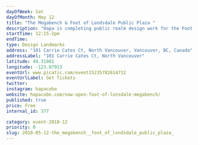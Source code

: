 ```yaml
---
dayOfWeek: Sat
dayOfMonth: May 12
title: "The Megabench & Foot of Londsdale Public Plaza "
description: "Hapa is completing public realm design work for the Foot of Lonsdale, a city-owned land and water lot between Lonsdale Quay and the new Shipbuilders Plaza to the east. Currently an underutilized site with<br> a panoramic view to the Vancouver skyline, the proposed design will integrate open space improvements, a waterfront regional trail and plaza spaces associated with restaurant retail and the new Presentation<br> House Gallery. Framed by the Coppersmith Shop and the Gallery, the design proposes a new public water feature with a range of active water elements that are visible from Lonsdale Street. The waterfront edge<br> includes a widened Spirit Trail and a Megabench (now complete as part of Phase One), a large wood deck for viewing distant sunsets and the detail of the intertidal edge. The Megabench required highly detailed design which needed to be buildable, easy to maintain, usable, and of course beautiful. Hapa used digital modelling tools to design and create working drawings. Before finalizing the design, mock ups were built at full scale.<br> <br> The Cates Tug drydock will be repurposed as an intertidal parterre garden that captures and filter stormwater before returning it to Burrard Inlet.<br> "
startTime: 12:15-2pm
endTime: 
type: Design Landmarks
address: "101 Carrie Cates Ct, North Vancouver, Vancouver, BC, Canada"
addressLabel: "101 Carrie Cates Ct, North Vancouver"
latitude: 49.31081
longitude: -123.07913
eventUrl: www.picatic.com/event15235782614732
eventUrlLabel: Get Tickets
twitter: 
instagram: hapacobo
website: hapacobo.com/now-open-foot-of-lonsdale-megabench/
published: true
price: Free
internal_id: 377

category: event-2018-12
priority: 0
slug: 2018-05-12-the_megabench__foot_of_londsdale_public_plaza_
---
```

